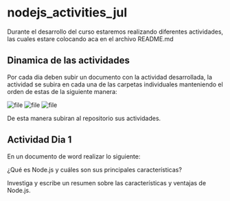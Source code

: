 
# nodejs_activities_jul

Durante el desarrollo del curso estaremos realizando diferentes actividades, las cuales estare colocando aca en el archivo README.md




## Dinamica de las actividades

Por cada dia deben subir un documento con la actividad desarrollada, la actividad se subira en cada una de las carpetas individuales manteniendo el orden de estas de la siguiente manera:

![file](https://img.shields.io/badge/_Carpeta_nombreAprendiz-black)
![file](https://img.shields.io/badge/----------_Carpeta_evidenciaDia1-gray)
![file](https://img.shields.io/badge/------------------_Archivo_documentoActividad-red)


De esta manera subiran al repositorio sus actividades.


## Actividad Dia 1
En un documento de word realizar lo siguiente:

¿Qué es Node.js y cuáles son sus principales características?

Investiga y escribe un resumen sobre las características y ventajas de Node.js.
